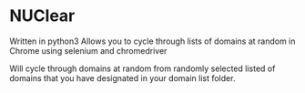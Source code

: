 # NUClear

Written in python3
Allows you to cycle through lists of domains at random in Chrome using selenium and chromedriver

Will cycle through domains at random from randomly selected listed of domains that you have designated in your domain list folder.

